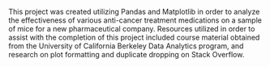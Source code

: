 This project was created utilizing Pandas and Matplotlib in order to analyze the effectiveness of various anti-cancer treatment medications on a sample of mice for a new pharmaceutical company. Resources utilized in order to assist with the completion of this project included course material obtained from the University of California Berkeley Data Analytics program, and research on plot formatting and duplicate dropping on Stack Overflow.
